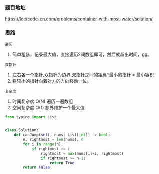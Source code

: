 ### 题目地址
https://leetcode-cn.com/problems/container-with-most-water/solution/
### 思路
`遍历`  
1. 简单粗暴，记录最大值，直接遍历2词数组即可，然后就超出时间，gg。

`双指针`
1. 左右各一个指针,双指针为边界,双指针之间的距离*最小的指针 = 最小容积
2. 将较小的指针向着对方的方向移动一位。 

`复杂度`
1. 时间复杂度:O(N) 遍历一遍数组
2. 空间复杂度:O(1) 额外维护一个最大值  

```python
from typing import List


class Solution:
    def canJump(self, nums: List[int]) -> bool:
        n, rightmost = len(nums), 0
        for i in range(n):
            if rightmost >= i:
                rightmost = max(nums[i]+i, rightmost)
                if rightmost >= n-1:
                    return True
        return False
```

